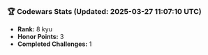 ### 🏆 Codewars Stats (Updated: 2025-03-27 11:07:10 UTC)

- **Rank:** 8 kyu
- **Honor Points:** 3
- **Completed Challenges:** 1
